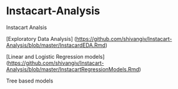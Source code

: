 # Instacart-Analysis

Instacart Analsis 

[Exploratory Data Analysis] (https://github.com/shivangiv/Instacart-Analysis/blob/master/InstacardEDA.Rmd)

[Linear and Logistic Regression models] (https://github.com/shivangiv/Instacart-Analysis/blob/master/InstacartRegressionModels.Rmd)

Tree based models
